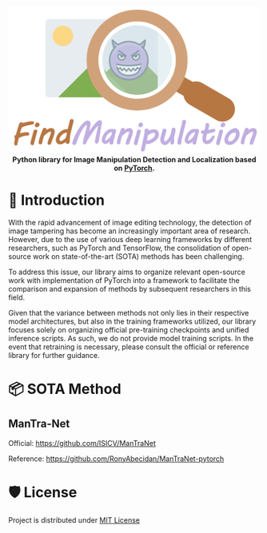 <div align="center">
 
![logo](./pics/icon.png)  
**Python library for Image 
Manipulation Detection and Localization based on [PyTorch](https://pytorch.org/).**  

</div>

# 👻 Introduction

With the rapid advancement of image editing technology, the detection of image tampering has become an increasingly important area of research. However, due to the use of various deep learning frameworks by different researchers, such as PyTorch and TensorFlow, the consolidation of open-source work on state-of-the-art (SOTA) methods has been challenging. 

To address this issue, our library aims to organize relevant open-source work with implementation of PyTorch into a framework to facilitate the comparison and expansion of methods by subsequent researchers in this field.

Given that the variance between methods not only lies in their respective model architectures, but also in the training frameworks utilized, our library focuses solely on organizing official pre-training checkpoints and unified inference scripts. As such, we do not provide model training scripts. In the event that retraining is necessary, please consult the official or reference library for further guidance.

# 📦 SOTA Method

## ManTra-Net
    
Official: https://github.com/ISICV/ManTraNet

Reference: https://github.com/RonyAbecidan/ManTraNet-pytorch

# 🛡️ License <a name="license"></a>

Project is distributed under [MIT License](./LICENSE)
